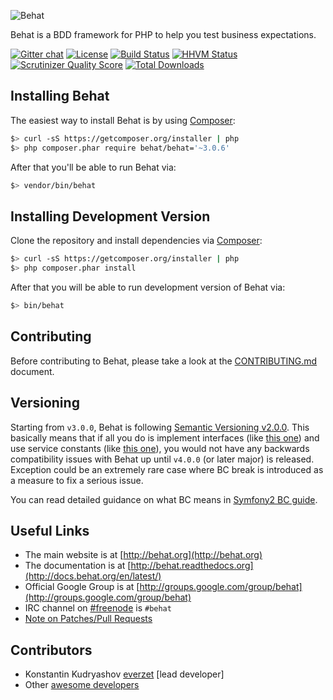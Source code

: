 ![Behat](https://dl.dropboxusercontent.com/u/282797/behat/behat.png)

Behat is a BDD framework for PHP to help you test business expectations.

[![Gitter chat](https://badges.gitter.im/Behat/Behat.png)](https://gitter.im/Behat/Behat)
[![License](https://poser.pugx.org/behat/behat/license.svg)](https://packagist.org/packages/behat/behat)
[![Build Status](https://travis-ci.org/Behat/Behat.svg?branch=master)](https://travis-ci.org/Behat/Behat)
[![HHVM Status](http://hhvm.h4cc.de/badge/behat/behat.png?branch=master)](http://hhvm.h4cc.de/package/behat/behat)
[![Scrutinizer Quality Score](https://scrutinizer-ci.com/g/Behat/Behat/badges/quality-score.png?s=ad84e95fc2405712f88a96d89b4f31dfe5c80fae)](https://scrutinizer-ci.com/g/Behat/Behat/)
[![Total Downloads](https://poser.pugx.org/behat/behat/downloads.svg)](https://packagist.org/packages/behat/behat)

Installing Behat
----------------

The easiest way to install Behat is by using [Composer](https://getcomposer.org):

```bash
$> curl -sS https://getcomposer.org/installer | php
$> php composer.phar require behat/behat='~3.0.6'
```

After that you'll be able to run Behat via:

```bash
$> vendor/bin/behat
```

Installing Development Version
------------------------------

Clone the repository and install dependencies via [Composer](https://getcomposer.org):

```bash
$> curl -sS https://getcomposer.org/installer | php
$> php composer.phar install
```

After that you will be able to run development version of Behat via:

```bash
$> bin/behat
```

Contributing
------------

Before contributing to Behat, please take a look at the [CONTRIBUTING.md](CONTRIBUTING.md) document.

Versioning
----------

Starting from `v3.0.0`, Behat is following [Semantic Versioning v2.0.0](http://semver.org/spec/v2.0.0.html).
This basically means that if all you do is implement interfaces (like [this one](https://github.com/Behat/Behat/blob/master/src/Behat/Behat/Context/ContextClass/ClassResolver.php#L15-L22))
and use service constants (like [this one](https://github.com/Behat/Behat/blob/master/src/Behat/Behat/Context/ServiceContainer/ContextExtension.php#L46)),
you would not have any backwards compatibility issues with Behat up until `v4.0.0` (or later major)
is released. Exception could be an extremely rare case where BC break is introduced as a measure
to fix a serious issue.

You can read detailed guidance on what BC means in [Symfony2 BC guide](http://symfony.com/doc/current/contributing/code/bc.html).

Useful Links
------------

- The main website is at [http://behat.org](http://behat.org)
- The documentation is at [http://behat.readthedocs.org](http://docs.behat.org/en/latest/)
- Official Google Group is at [http://groups.google.com/group/behat](http://groups.google.com/group/behat)
- IRC channel on [#freenode](http://freenode.net/) is `#behat`
- [Note on Patches/Pull Requests](CONTRIBUTING.md)

Contributors
------------

- Konstantin Kudryashov [everzet](http://github.com/everzet) [lead developer]
- Other [awesome developers](https://github.com/Behat/Behat/graphs/contributors)
